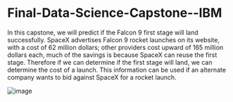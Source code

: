 # Final-Data-Science-Capstone--IBM
In this capstone,
we will predict if the Falcon 9 first stage will land successfully.
SpaceX advertises Falcon 9 rocket launches on its website, with a cost of 62 million dollars;
other providers cost upward of 165 million dollars each, much of the savings is because SpaceX can reuse the first stage. 
Therefore if we can determine if the first stage will land, we can determine the cost of a launch. 
This information can be used if an alternate company wants to bid against SpaceX for a rocket launch.

![image](https://user-images.githubusercontent.com/85283934/132105214-2f5708cd-0a89-4f7a-a230-26491e891c76.png)




